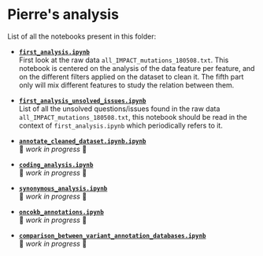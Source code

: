 # Pierre's analysis 

List of all the notebooks present in this folder:

* **[`first_analysis.ipynb`](https://github.com/ElsaB/impact-annotator/blob/master/analysis/description/180731_pierre/first_analysis.ipynb)**   
First look at the raw data `all_IMPACT_mutations_180508.txt`. This notebook is centered on the analysis of the data feature per
feature, and on the different filters applied on the dataset to clean it. The fifth part only will mix different features to
study the relation between them.

* **[`first_analysis_unsolved_issues.ipynb`](https://github.com/ElsaB/impact-annotator/blob/master/analysis/description/180731_pierre/first_analysis_unsolved_issues.ipynb)**  
List of all the unsolved questions/issues found in the raw data `all_IMPACT_mutations_180508.txt`, this notebook should be read
in the context of `first_analysis.ipynb` which periodically refers to it.  

* **[`annotate_cleaned_dataset.ipynb.ipynb`](https://github.com/ElsaB/impact-annotator/blob/master/analysis/description/180731_pierre/annotate_cleaned_dataset.ipynb.ipynb)**  
:construction: *work in progress* :construction:

* **[`coding_analysis.ipynb`](https://github.com/ElsaB/impact-annotator/blob/master/analysis/description/180731_pierre/coding_analysis.ipynb)**  
:construction: *work in progress* :construction:

* **[`synonymous_analysis.ipynb`](https://github.com/ElsaB/impact-annotator/blob/master/analysis/description/180731_pierre/synonymous_analysis.ipynb)**  
:construction: *work in progress* :construction:

* **[`oncokb_annotations.ipynb`](https://github.com/ElsaB/impact-annotator/blob/master/analysis/description/180731_pierre/oncokb_annotations.ipynb)**  
:construction: *work in progress* :construction:

* **[`comparison_between_variant_annotation_databases.ipynb`](https://github.com/ElsaB/impact-annotator/blob/master/analysis/description/180731_pierre/comparison_between_variant_annotation_databases.ipynb)**  
:construction: *work in progress* :construction:
